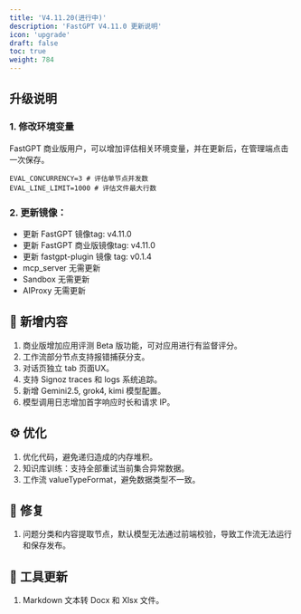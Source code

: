 ```yaml
---
title: 'V4.11.20(进行中)'
description: 'FastGPT V4.11.0 更新说明'
icon: 'upgrade'
draft: false
toc: true
weight: 784
---
```


## 升级说明

### 1. 修改环境变量

FastGPT 商业版用户，可以增加评估相关环境变量，并在更新后，在管理端点击一次保存。

```
EVAL_CONCURRENCY=3 # 评估单节点并发数
EVAL_LINE_LIMIT=1000 # 评估文件最大行数
```

### 2. 更新镜像：

- 更新 FastGPT 镜像tag: v4.11.0
- 更新 FastGPT 商业版镜像tag: v4.11.0
- 更新 fastgpt-plugin 镜像 tag: v0.1.4
- mcp_server 无需更新
- Sandbox 无需更新
- AIProxy 无需更新


## 🚀 新增内容

1. 商业版增加应用评测 Beta 版功能，可对应用进行有监督评分。
2. 工作流部分节点支持报错捕获分支。
3. 对话页独立 tab 页面UX。
4. 支持 Signoz traces 和 logs 系统追踪。
5. 新增 Gemini2.5, grok4, kimi 模型配置。
6. 模型调用日志增加首字响应时长和请求 IP。
   
## ⚙️ 优化

1. 优化代码，避免递归造成的内存堆积。
2. 知识库训练：支持全部重试当前集合异常数据。
3. 工作流 valueTypeFormat，避免数据类型不一致。

## 🐛 修复

1. 问题分类和内容提取节点，默认模型无法通过前端校验，导致工作流无法运行和保存发布。

## 🔨 工具更新

1. Markdown 文本转 Docx 和 Xlsx 文件。